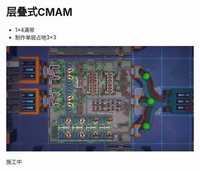# 层叠式CMAM
* 1×4满带
* 制作单层占地3×3

<p>
  <img src="./image/CMAM单元.png" alt="PhotoGIMP Diolinux Splash Art">
</p>
施工中
